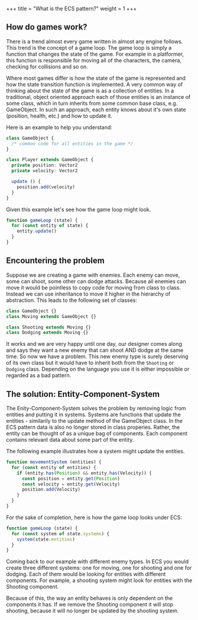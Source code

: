 +++
title = "What is the ECS pattern?"
weight = 1
+++

## How do games work?

There is a trend almost every game written in almost any engine follows. This trend
is the concept of a game loop. The game loop is simply a function that changes the
state of the game. For example in a platformer, this function is responsible for
moving all of the characters, the camera, checking for collisions and so on.

Where most games differ is how the state of the game is represented and how the
state transition function is implemented. A very common way of thinking about the
state of the game is as a collection of entities. In a traditional, object oriented
approach each of those entities is an instance of some class, which in turn inherits
from some common base class, e.g. GameObject. In such an approach, each entity
knows about it's own state (position, health, etc.) and how to update it.

Here is an example to help you understand:

```typescript
class GameObject {
  /* common code for all entities in the game */
}

class Player extends GameObject {
  private position: Vector2
  private velocity: Vector2

  update () {
    position.add(velocity)
  }
}
```

Given this example let's see how the game loop might look.

```typescript
function gameLoop (state) {
  for (const entity of state) {
    entity.update()
  }
}
```

## Encountering the problem

Suppose we are creating a game with enemies. Each enemy can move, some can shoot,
some other can dodge attacks. Because all enemies can move it would be pointless
to copy code for moving from class to class. Instead we can use inheritance to
move it higher in the hierarchy of abstraction. This leads to the following
set of classes:

```typescript
class GameObject {}
class Moving extends GameObject {}

class Shooting extends Moving {}
class Dodging extends Moving {}
```

It works and we are very happy until one day, our designer comes along and says
they want a new enemy that can shoot AND dodge at the same time. So now we have
a problem. This new enemy type is surely deserving of its own class but it
would have to inherit both from the `Shooting` or `Dodging` class. Depending on
the language you use it is either impossible or regarded as a bad pattern.

## The solution: Entity-Component-System

The Enity-Component-System solves the problem by removing logic from entities and
putting it in systems. Systems are functions that update the entities - similarily
to the update method of the GameObject class. In the ECS pattern data is also
no longer stored in class properies. Rather, the entity can be thought of as a
unique bag of components. Each component contains relevant data about some
part of the entity.

The following example illustrates how a system might update the entities.

```typescript
function movementSystem (entities) {
  for (const entity of entities) {
    if (entity.has(Position) && entity.has(Velocity)) {
      const position = entity.get(Position)
      const velocity = entity.get(Velocity)
      position.add(Velocity)
    }
  }
}
```

For the sake of completion, here is how the game loop looks under ECS:

```typescript
function gameLoop (state) {
  for (const system of state.systems) {
    system(state.entities)
  }
}
```

Coming back to our example with different enemy types. In ECS you would create
three different systems: one for moving, one for shooting and one for dodging.
Each of them would be looking for entities with different components. For example,
a shooting system might look for entities with the Shooting component.

Because of this, the way an entity behaves is only dependent on the components it
has. If we remove the Shooting component it will stop shooting, because it will
no longer be updated by the shooting system.
